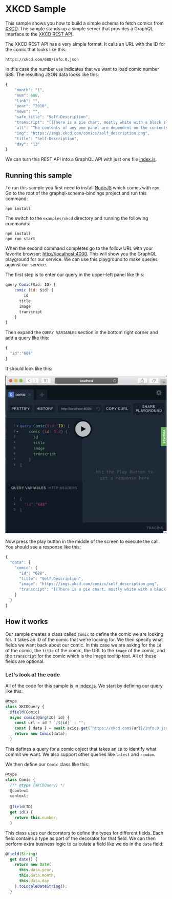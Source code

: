 # XKCD Sample

This sample shows you how to build a simple schema to fetch comics from [XKCD](https://xkcd.com).  The sample stands up a simple server that provides a GraphQL interface to the [XKCD REST API](https://xkcd.com/json.html).

The XKCD REST API has a very simple format.  It calls an URL with the ID for the comic that looks like this:

```
https://xkcd.com/688/info.0.json
```

In this case the number `688` indicates that we want to load comic number 688.  The resulting JSON data looks like this:

```javascript
{
	"month": "1",
	"num": 688,
	"link": "",
	"year": "2010",
	"news": "",
	"safe_title": "Self-Description",
	"transcript": "[[There is a pie chart, mostly white with a black slice. The white is labeled \"Fraction of this image which is white.\" The black is labeled \"Fraction of this image which is black.\"]]\n\n[[There is a bar graph labeled \"Amount of black ink by panel.\" Bar 1 is medium height, Bar 2 higher, Bar 3 lowest.]]\n\n[[There is a scatterplot labeled \"Location of black ink in this image.\" It is the positive quarter of a coordinate grid with the zeroes marked. The graph is, of course, the whole comic scaled to fit the axes, including a smaller version of itself in the last panel, etc.]]\n\n{{Title text: The contents of any one panel are dependent on the contents of every panel including itself. The graph of panel dependencies is complete and bidirectional, and each node has a loop. The mouseover text has two hundred and forty-two characters.}}",
	"alt": "The contents of any one panel are dependent on the contents of every panel including itself. The graph of panel dependencies is complete and bidirectional, and each node has a loop. The mouseover text has two hundred and forty-two characters.",
	"img": "https://imgs.xkcd.com/comics/self_description.png",
	"title": "Self-Description",
	"day": "13"
}
```
We can turn this REST API into a GraphQL API with just one file [index.js](index.js).

## Running this sample

To run this sample you first need to install [NodeJS](https://nodejs.org/en/download/) which comes with `npm`.  Go to the root of the graphql-schema-bindings project and run this command:

```
npm install
```

The switch to the `examples/xkcd` directory and running the following commands:

```
npm install
npm run start
```

When the second command completes go to the follow URL with your favorite browser:  [http://localhost:4000](http://localhost:4000).  This will show you the GraphQL playground for our service.  We can use this playground to make queries against our service.

The first step is to enter our query in the upper-left panel like this:

```javascript
query Comic($id: ID) {
  	comic (id: $id) {
    	id
      title  
      image
      transcript
    }
}
```

Then expand the `QUERY VARIABLES` section in the bottom right corner and add a query like this:

```javascript
{
  "id":"688"
}
```

It should look like this:

![The GraphQL playground](playground.png)

Now press the play button in the middle of the screen to execute the call.  You should see a response like this:

```javascript
{
  "data": {
    "comic": {
      "id": "688",
      "title": "Self-Description",
      "image": "https://imgs.xkcd.com/comics/self_description.png",
      "transcript": "[[There is a pie chart, mostly white with a black slice. The white is labeled \"Fraction of this image which is white.\" The black is labeled \"Fraction of this image which is black.\"]]\n\n[[There is a bar graph labeled \"Amount of black ink by panel.\" Bar 1 is medium height, Bar 2 higher, Bar 3 lowest.]]\n\n[[There is a scatterplot labeled \"Location of black ink in this image.\" It is the positive quarter of a coordinate grid with the zeroes marked. The graph is, of course, the whole comic scaled to fit the axes, including a smaller version of itself in the last panel, etc.]]\n\n{{Title text: The contents of any one panel are dependent on the contents of every panel including itself. The graph of panel dependencies is complete and bidirectional, and each node has a loop. The mouseover text has two hundred and forty-two characters.}}"
    }
  }
}
```

## How it works

Our sample creates a class called `Comic` to define the comic we are looking for.  It takes an ID of the comic that we're looking for.  We then specify what fields we want back about our comic.  In this case we are asking for the `id` of the comic, the `title` of the comic, the URL to the `image` of the comic, and the `transcript` for the comic which is the image tooltip text.  All of these fields are optional.  

### Let's look at the code

All of the code for this sample is in [index.js](index.js).  We start by defining our query like this:

```javascript
@type
class XKCDQuery {
  @field(Comic)
  async comic(@arg(ID) id) {
    const url = id ? `/${id}` : "";
    const { data } = await axios.get(`https://xkcd.com${url}/info.0.json`);
    return new Comic(data);
  }
```

This defines a query for a comic object that takes an `ID` to identify what commit we want.  We also support other queries like `latest` and `random`.

We then define our `Comic` class like this:

```javascript
@type
class Comic {
  /** @type {XKCDQuery} */
  @context
  context;

  @field(ID)
  get id() {
    return this.number;
  }
```

This class uses our decorators to define the types for different fields.  Each field contains a type as part of the decorator for that field.  We can then perform extra business logic to calculate a field like we do in the `date` field:

```javascript
@field(String)
  get date() {
    return new Date(
      this.data.year,
      this.data.month,
      this.data.day
    ).toLocaleDateString();
  }
```